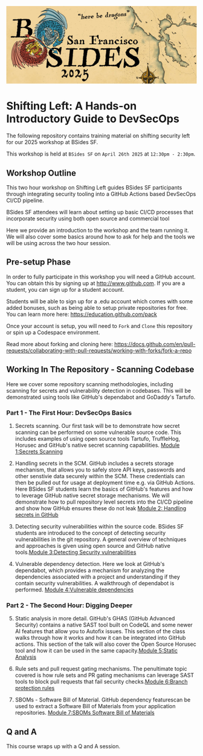 ![BSides San Francisco](BSidesSF_2025_MobileHeader_1080x440.jpg "BSides SF 2025")

# Shifting Left: A Hands-on Introductory Guide to DevSecOps

The following repository contains training material on shifting security left for our 2025 workshop at BSides SF.

This workshop is held at `BSides SF` on `April 26th 2025` at `12:30pm - 2:30pm`.

## Workshop Outline

This two hour workshop on Shifting Left guides BSides SF participants through integrating security tooling into a GitHub Actions based DevSecOps CI/CD pipeline.

BSides SF attendees will learn about setting up basic CI/CD processes that incorporate security using both open source and commercial tool

Here we provide an introduction to the workshop and the team running it. We will also cover some basics around how to ask for help and the tools we will be using across the two hour session.

## Pre-setup Phase

In order to fully participate in this workshop you will need a GitHub account. You can obtain this by signing up at http://www.github.com. If you are a student, you can sign up for a student account. 

Students will be able to sign up for a .edu account which comes with some added bonuses, such as being able to setup private repositories for free. You can learn more here: https://education.github.com/pack

Once your account is setup, you will need to `Fork` and `Clone` this repository or spin up a Codespace environment. 

Read more about forking and cloning here: https://docs.github.com/en/pull-requests/collaborating-with-pull-requests/working-with-forks/fork-a-repo

## Working In The Repository - Scanning Codebase

Here we cover some repository scanning methodologies, including scanning for secrets and vulnerability detection in codebases. This will be demonstrated using tools like GitHub's dependabot and GoDaddy's Tartufo.

### Part 1 - The First Hour: DevSecOps Basics

1. Secrets scanning. Our first task will be to demonstrate how secret scanning can be performed on some vulnerable source code. This includes examples of using open source tools Tartufo, TruffleHog, Horusec and GitHub's native secret scanning capabilities. [Module 1:Secrets Scanning](https://github.com/tweag/bsidessf-hands-on-devsecops-2025/tree/main/src#module-1secrets-scanning)

2. Handling secrets in the SCM. GitHub includes a secrets storage mechanism, that allows you to safely store API keys, passwords and other senstivie data securely within the SCM. These credentials can then be pulled out for usage at deployment time e.g. via GitHub Actions. Here BSides SF students learn the basics of GitHub's features and how to leverage GitHub native secret storage mechanisms. We will demonstrate how to pull repository level secrets into the CI/CD pipeline and show how GitHub ensures these do not leak [Module 2: Handling secrets in GitHub](https://github.com/tweag/bsidessf-hands-on-devsecops-2025/tree/main/src#module-2handling-secrets-in-github)

3. Detecting security vulnerabilities within the source code. BSides SF students are introduced to the concept of detecting security vulnerabilities in the git repository. A general overview of techniques and approaches is given using open source and GitHub native tools.[Module 3:Detecting Security vulnerabilities](https://github.com/tweag/bsidessf-hands-on-devsecops-2025/tree/main/src#module-3handling-secrets-in-github)

4. Vulnerable dependency detection. Here we look at GitHub's dependabot, which provides a mechanism for analyzing the dependencies associated with a project and understanding if they contain security vulnerabilities. A walkthrough of dependabot is performed. [Module 4:Vulnerable dependencies](https://github.com/tweag/bsidessf-hands-on-devsecops-2025/tree/main/src#module-4vulnerable-dependencies) 

### Part 2 - The Second Hour: Digging Deeper

5. Static analysis in more detail. GitHub's GHAS (GitHub Advanced Security) contains a native SAST tool built on CodeQL and some newer AI features that allow you to Autofix issues. This section of the class walks through how it works and how it can be integrated into GitHub actions. This section of the talk will also cover the Open Source Horusec tool and how it can be used in the same capacity.[Module 5:Static Analysis](https://github.com/tweag/bsidessf-hands-on-devsecops-2025/tree/main/src#module-5static-analysis)

6. Rule sets and pull request gating mechanisms. The penultimate topic covered is how rule sets and PR gating mechanisms can leverage SAST tools to block pull requests that fail security checks.[Module 6:Branch protection rules](https://github.com/tweag/bsidessf-hands-on-devsecops-2025/tree/main/src#module-6branch-protection-rules)

7. SBOMs - Software Bill of Material. GitHub dependency featurescan be used to extract a Software Bill of Materials from your application repositories. [Module 7:SBOMs Software Bill of Materials](https://github.com/tweag/bsidessf-hands-on-devsecops-2025/tree/main/src#module-7sboms-software-bill-of-materials)

## Q and A

This course wraps up with a Q and A session.

